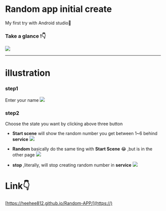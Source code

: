 # Random app initial create

My first try with Android studio:man_dancing:

### **Take a glance !**:point_down:

![](https://i.imgur.com/PJ23Pib.png=20x:)



---

# illustration

### **step1**
Enter your name
![](https://i.imgur.com/4DDbeyA.png)

### **step2**
Choose the state you want by clicking above three button

* **Start scene**  will show the random number you get between 1~6 behind **service**
![](https://i.imgur.com/hghol63.png:)

* **Random** basically do the same ting with **Start Scene** :joy: ,but is in the other page
    ![](https://i.imgur.com/wiStnZg.png:)

* **stop** ,literally, will stop creating random number in **service**
    ![](https://i.imgur.com/tsA2LF9.png:)
    
# Link:point_down:
[https://heehee812.github.io/Random-APP/](https://)



